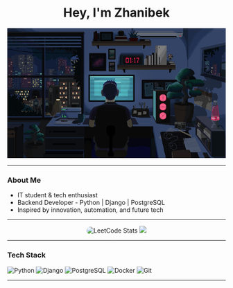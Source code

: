 <h1 align="center">Hey, I'm Zhanibek</h1>


<p align="center">
  <img src="https://github.com/Zhan1bek/Zhan1bek/blob/main/banner.gif" width="600" height="300" alt="banner"/>
</p>

---

###  About Me

-  IT student & tech enthusiast
-  Backend Developer - Python | Django | PostgreSQL
-  Inspired by innovation, automation, and future tech


---

<p align="center">
  <img src="https://leetcard.jacoblin.cool/Zhan1bek?theme=dark&font=Fira+Code&ext=heatmap" height="250" alt="LeetCode Stats" style="border-radius: 15px; box-shadow: 0 40px 100px rgba(255, 255, 255, 0.2);" />
  <img src="https://github-readme-stats.vercel.app/api/top-langs/?username=Zhan1bek&layout=compact&theme=radical" height="250"/>
</p>

---


### Tech Stack
<p align="left">
  <img src="https://cdn.jsdelivr.net/gh/devicons/devicon/icons/python/python-original.svg" height="40" alt="Python"/>
  <img src="https://cdn.jsdelivr.net/gh/devicons/devicon/icons/django/django-plain.svg" height="40" alt="Django"/>
  <img src="https://cdn.jsdelivr.net/gh/devicons/devicon/icons/postgresql/postgresql-original.svg" height="40" alt="PostgreSQL"/>
  <img src="https://cdn.jsdelivr.net/gh/devicons/devicon/icons/docker/docker-original.svg" height="40" alt="Docker"/>
  <img src="https://cdn.jsdelivr.net/gh/devicons/devicon/icons/git/git-original.svg" height="40" alt="Git"/>
</p>

---
